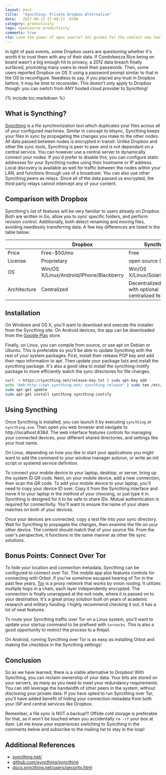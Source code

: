 ```yaml
---
layout: post
title:  "Syncthing: Private Dropbox Alternative"
date:   2017-06-12 17:48:11 -0700
category: productivity
tags: opensource productivity
comments: true
cta: Love the power of open source? Get guides for the coolest new tooling sent straight to your inbox!
---
```


In light of past events, some Dropbox users are questioning whether it's worth it to trust them with any of their data. If Condoleezza Rice being on board wasn't a big enough hit to privacy, a 2012 data breach finally surfaced, promoting many users to reset their passwords. Then, some users reported Dropbox on OS X using a password prompt similar to that in the OS to reconfigure. Needless to say, if you placed any trust in Dropbox before, it may be time to reconsider. This doesn't only apply to Dropbox though: you can switch from ANY hosted cloud provider to Syncthing!

{% include toc.markdown %}

## What is Syncthing?
[Syncthing](https://syncthing.net/) is a file synchronization tool which duplicates your files across all of your configured machines. Similar in concept to btsync, Syncthing keeps your files in sync by propagating the changes you make to the other nodes. All data passed between nodes is encrypted in transit. Unlike Dropbox and other file sync tools, Syncthing is peer to peer and is not dependant on a central service. You can however use a central server to dynamically connect your nodes. If you'd prefer to disable this, you can configure static addresses for your Syncthing nodes using their hostname or IP address. Local discovery is available as well for traffic between the nodes within your LAN, and functions through use of a broadcast. You can also use other Syncthing peers as relays. Since all of the data passed us encrypted, the third party relays cannot intercept any of your content.

## Comparison with Dropbox
Syncthing's list of features will be very familiar to users already on Dropbox. Both are written in Go, allow you to sync specific folders, and perform revision control. Additionally, both detect renaming and moving files, avoiding needlessly transferring data. A few key differences are listed in the table below:

|               | Dropbox                                  | Syncthing                                             |
| ------------- | -------------------------------------    | ------------------------------------------------      |
| Price         | Free-$50/mo                              | Free                                                  |
| License.      | Proprietary                              | open source (MPL v2)                                  |
| OS            | Win/OS X/Linux/Android/iPhone/Blackberry | Win/OS X/Linux/Solaris/Android                        |
| Architecture  | Centralized                              | Decentralized/P2P, with optional centralized features |


## Installation
On Windows and OS X, you'll want to download and execute the installer from the Syncthing site. On Android devices, the app can be downloaded from the [Google Play](https://play.google.com/store/apps/details?id=com.nutomic.syncthingandroid) store.

Finally, on Linux, you can compile from source, or use apt on Debian or Ubuntu. This is preferable so you'll be able to update Syncthing with the rest of your system packages. First, install their release PGP key and add their repo information to apt. Then update your package lists and install the syncthing package. It's also a good idea to install the syncthing-inotify package to more efficiently watch the sync directories for file changes.

```bash
curl -s https://syncthing.net/release-key.txt | sudo apt-key add -
echo "deb http://apt.syncthing.net/ syncthing release" | sudo tee /etc/apt/sources.list.d/syncthing.list
sudo apt-get update
sudo apt-get install syncthing syncthing-inotify
```

## Using Syncthing
Once Syncthing is installed, you can launch it by executing `syncthing` or `syncthing.exe`. Then open you web browser and navigate to http://localhost:8384. The web interface features controls for managing your connected devices, your different shared directories, and settings like your host name.

On Linux, depending on how you like to start your applications you might want to add the command to your window manager autorun, or write an init script or systemd service definition.

To connect your mobile device to your laptop, desktop, or server, bring up the system ID QR code. Next, on your mobile device, add a new connection, then scan the QR code. To add your mobile device to your laptop, you'll need to copy your device ID over. Copy it from the Syncthing interface and move it to your laptop in the method of your choosing, or just type it in. Syncthing is designed for it to be safe to share IDs. Mutual authentication is required for connectivity. You'll want to ensure the name of your share matches on both of your devices.

Once your devices are connected, copy a test file into your sync directory. Wait for Syncthing to propagate the changes, then examine the file on your other device. The content should match that of your source file. From the user's perspective, it functions in the same manner as other file sync solutions.

## Bonus Points: Connect Over Tor
To hide your location and connection metadata, Syncthing can be configured to connect over Tor. The mobile app also features controls for connecting with Orbot. If you've somehow escaped hearing of Tor in the past few years, [Tor](https://www.torproject.org) is a proxy network that works by onion routing. It utilizes multiple hops in a chain, each layer independently encrypted. The connection is finally unwrapped at the exit node, where it is passed on to your destination. It's a great proxy solution built on years of academic research and military funding. I highly recommend checking it out, it has a lot of neat features.

To route your Syncthing traffic over Tor on a Linux system, you'll want to update your startup command to be prefixed with `torsocks`. This is also a good opportunity to restrict the process to a firejail.

On Android, running Syncthing over Tor is as easy as installing Orbot and making the checkbox in the Syncthing settings!

## Conclusion
So as we have learned, there is a viable alternative to Dropbox! With Syncthing, you can reclaim ownership of your data. Your bits are stored on your servers, as many as you need to meet your redundancy requirements. You can still leverage the bandwidth of other peers in the system, without disclosing your private data. If you have opted to run Syncthing over Tor, you'll have added benefit of hiding your connection metadata from both your ISP and central services like Dropbox.

Remember, a file sync is NOT a backup!!! Offsite cold storage is preferable for that, as it won't be touched when you accidentally `rm -rf` your box at 4am. Let me know your experiences switching to Syncthing in the comments below and subscribe to the mailing list to stay in the loop!

## Additional References
* [syncthing.net/](https://syncthing.net/)
* [github.com/syncthing/syncthing](https://github.com/syncthing/syncthing)
* [docs.syncthing.net/users/security.html](https://docs.syncthing.net/users/security.html)
